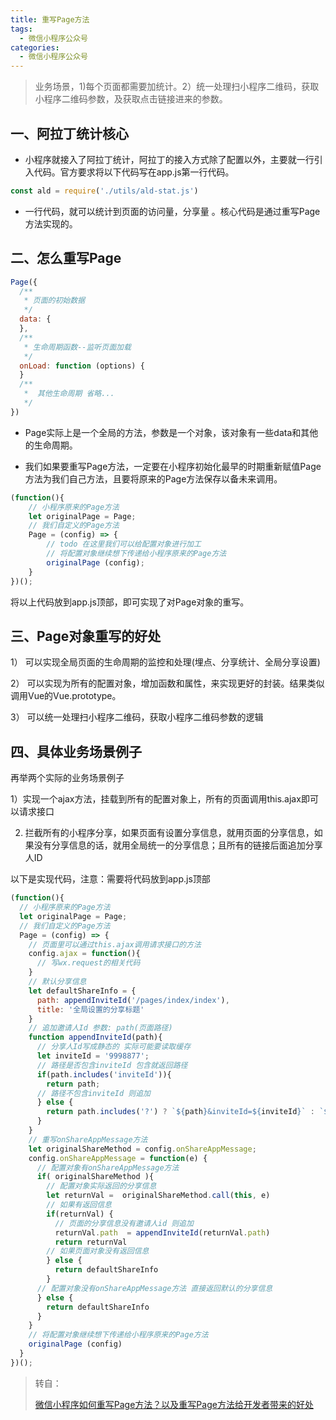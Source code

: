```yaml
---
title: 重写Page方法
tags:
  - 微信小程序公众号
categories:
  - 微信小程序公众号
---
```




> 业务场景，1)每个页面都需要加统计。2）统一处理扫小程序二维码，获取小程序二维码参数，及获取点击链接进来的参数。

## 一、阿拉丁统计核心

+  小程序就接入了阿拉丁统计，阿拉丁的接入方式除了配置以外，主要就一行引入代码。官方要求将以下代码写在app.js第一行代码。

```js
const ald = require('./utils/ald-stat.js')
```
+  一行代码，就可以统计到页面的访问量，分享量 。核心代码是通过重写Page方法实现的。 

## 二、怎么重写Page

```js
Page({
  /**
   * 页面的初始数据
   */
  data: {
  },
  /**
   * 生命周期函数--监听页面加载
   */
  onLoad: function (options) {
  }
  /**
   *  其他生命周期 省略...
   */
})
```

+ Page实际上是一个全局的方法，参数是一个对象，该对象有一些data和其他的生命周期。

+ 我们如果要重写Page方法，一定要在小程序初始化最早的时期重新赋值Page方法为我们自己方法，且要将原来的Page方法保存以备未来调用。 

```js
(function(){
    // 小程序原来的Page方法
    let originalPage = Page;
    // 我们自定义的Page方法
    Page = (config) => {
        // todo 在这里我们可以给配置对象进行加工
        // 将配置对象继续想下传递给小程序原来的Page方法
        originalPage (config);
    }
})();
```

  将以上代码放到app.js顶部，即可实现了对Page对象的重写。

## 三、Page对象重写的好处

  1） 可以实现全局页面的生命周期的监控和处理(埋点、分享统计、全局分享设置)

  2） 可以实现为所有的配置对象，增加函数和属性，来实现更好的封装。结果类似调用Vue的Vue.prototype。

  3） 可以统一处理扫小程序二维码，获取小程序二维码参数的逻辑 

## **四、具体业务场景**例子

再举两个实际的业务场景例子

  1）实现一个ajax方法，挂载到所有的配置对象上，所有的页面调用this.ajax即可以请求接口

  2)  拦截所有的小程序分享，如果页面有设置分享信息，就用页面的分享信息，如果没有分享信息的话，就用全局统一的分享信息；且所有的链接后面追加分享人ID

  以下是实现代码，注意：需要将代码放到app.js顶部

```js
(function(){
  // 小程序原来的Page方法
  let originalPage = Page;
  // 我们自定义的Page方法
  Page = (config) => {
    // 页面里可以通过this.ajax调用请求接口的方法
    config.ajax = function(){
      // 写wx.request的相关代码
    }
    // 默认分享信息
    let defaultShareInfo = {
      path: appendInviteId('/pages/index/index'),
      title: '全局设置的分享标题'
    }
    // 追加邀请人Id 参数: path(页面路径)
    function appendInviteId(path){
      // 分享人Id写成静态的 实际可能要读取缓存
      let inviteId = '9998877';
      // 路径是否包含inviteId 包含就返回路径
      if(path.includes('inviteId')){
        return path;
      // 路径不包含inviteId 则追加
      } else {
        return path.includes('?') ? `${path}&inviteId=${inviteId}` : `${path}?inviteId=${inviteId}`;
      }
    }
    // 重写onShareAppMessage方法
    let originalShareMethod = config.onShareAppMessage;
    config.onShareAppMessage = function(e) {
      // 配置对象有onShareAppMessage方法
      if( originalShareMethod ){
        // 配置对象实际返回的分享信息
        let returnVal =  originalShareMethod.call(this, e)
        // 如果有返回信息
        if(returnVal) {
          // 页面的分享信息没有邀请人id 则追加
          returnVal.path  = appendInviteId(returnVal.path)
          return returnVal
        // 如果页面对象没有返回信息
        } else {
          return defaultShareInfo
        }
      // 配置对象没有onShareAppMessage方法 直接返回默认的分享信息
      } else {
        return defaultShareInfo
      }
    }
    // 将配置对象继续想下传递给小程序原来的Page方法
    originalPage (config)
  }
})();
```





> 转自：
>
> [微信小程序如何重写Page方法？以及重写Page方法给开发者带来的好处](https://blog.csdn.net/weixin_42232156/article/details/121631099)
